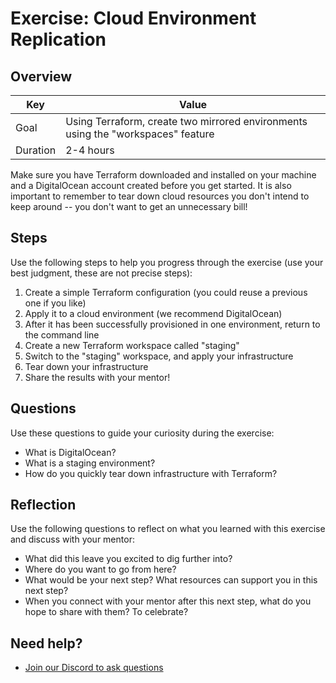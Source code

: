 # Exercise: Cloud Environment Replication

## Overview

| Key | Value |
| --- | --- |
| Goal | Using Terraform, create two mirrored environments using the "workspaces" feature |
| Duration | 2-4 hours |

Make sure you have Terraform downloaded and installed on your machine and a DigitalOcean account created before you get started. It is also important to remember to tear down cloud resources you don't intend to keep around -- you don't want to get an unnecessary bill!

## Steps

Use the following steps to help you progress through the exercise (use your best judgment, these are not precise steps):

1. Create a simple Terraform configuration (you could reuse a previous one if you like)
2. Apply it to a cloud environment (we recommend DigitalOcean)
3. After it has been successfully provisioned in one environment, return to the command line
4. Create a new Terraform workspace called "staging"
5. Switch to the "staging" workspace, and apply your infrastructure
6. Tear down your infrastructure
7. Share the results with your mentor!

## Questions

Use these questions to guide your curiosity during the exercise:

- What is DigitalOcean?
- What is a staging environment?
- How do you quickly tear down infrastructure with Terraform?

## Reflection

Use the following questions to reflect on what you learned with this exercise and discuss with your mentor:

- What did this leave you excited to dig further into? 
- Where do you want to go from here?
- What would be your next step? What resources can support you in this next step?
- When you connect with your mentor after this next step, what do you hope to share with them? To celebrate? 

## Need help?

- [Join our Discord to ask questions](https://discord.gg/bDVYvG3Czd)
